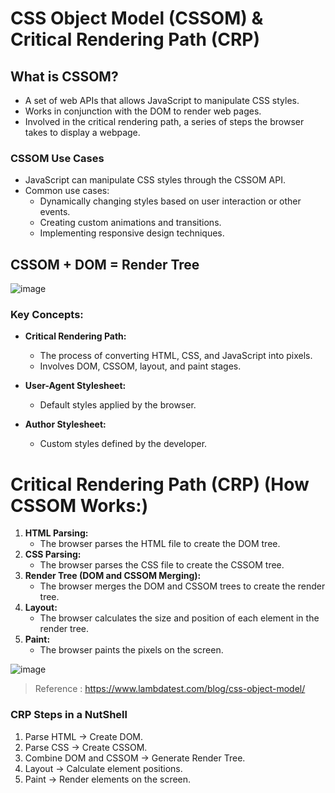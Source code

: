 # CSS Object Model (CSSOM) & Critical Rendering Path (CRP)

## What is CSSOM?

- A set of web APIs that allows JavaScript to manipulate CSS styles.
- Works in conjunction with the DOM to render web pages.
- Involved in the critical rendering path, a series of steps the browser takes to display a webpage.

### CSSOM Use Cases

- JavaScript can manipulate CSS styles through the CSSOM API.
- Common use cases:
  - Dynamically changing styles based on user interaction or other events.
  - Creating custom animations and transitions.
  - Implementing responsive design techniques.

## CSSOM + DOM = Render Tree

![image](https://github.com/user-attachments/assets/5f68e300-e340-4050-b37c-fe6d57bddf73)

### Key Concepts:

- **Critical Rendering Path:**

  - The process of converting HTML, CSS, and JavaScript into pixels.
  - Involves DOM, CSSOM, layout, and paint stages.

- **User-Agent Stylesheet:**

  - Default styles applied by the browser.

- **Author Stylesheet:**

  - Custom styles defined by the developer.

# Critical Rendering Path (CRP) (**How CSSOM Works:**)

1. **HTML Parsing:**
   - The browser parses the HTML file to create the DOM tree.
2. **CSS Parsing:**
   - The browser parses the CSS file to create the CSSOM tree.
3. **Render Tree (DOM and CSSOM Merging):**
   - The browser merges the DOM and CSSOM trees to create the render tree.
4. **Layout:**
   - The browser calculates the size and position of each element in the render tree.
5. **Paint:**
   - The browser paints the pixels on the screen.

![image](https://github.com/user-attachments/assets/ed0c0e09-291a-4c31-989a-03bcfab0d023)

> Reference : https://www.lambdatest.com/blog/css-object-model/

### CRP Steps in a NutShell

1. Parse HTML → Create DOM.
2. Parse CSS → Create CSSOM.
3. Combine DOM and CSSOM → Generate Render Tree.
4. Layout → Calculate element positions.
5. Paint → Render elements on the screen.
